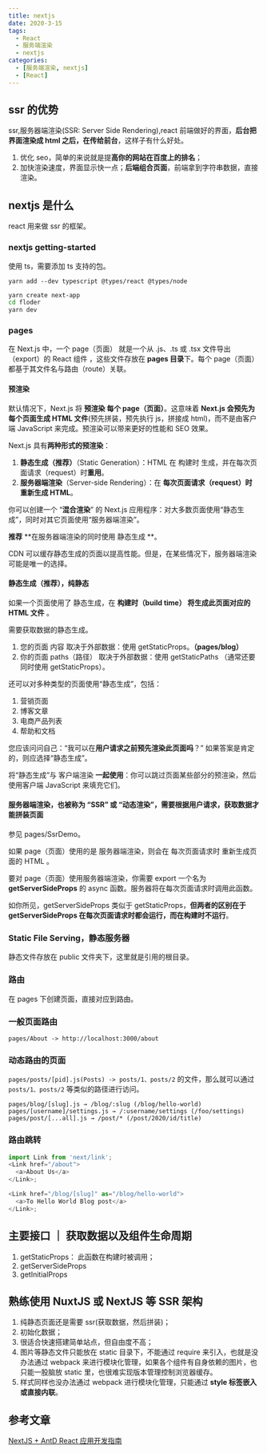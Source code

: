 ```yaml
---
title: nextjs
date: 2020-3-15
tags:
  - React
  - 服务端渲染
  - nextjs
categories:
  - [服务端渲染, nextjs]
  - [React]
---
```


## ssr 的优势

ssr,服务器端渲染(SSR: Server Side Rendering),react 前端做好的界面，**后台把界面渲染成 html 之后，在传给前台**，这样子有什么好处。

1. 优化 seo，简单的来说就是提**高你的网站在百度上的排名**；
2. 加快渲染速度，界面显示快一点；**后端组合页面**，前端拿到字符串数据，直接渲染。

## nextjs 是什么

react 用来做 ssr 的框架。

### nextjs getting-started

使用 ts，需要添加 ts 支持的包。

`yarn add --dev typescript @types/react @types/node`

```bash
yarn create next-app
cd floder
yarn dev
```

### pages

在 Next.js 中，一个 page（页面） 就是一个从 .js、.ts 或 .tsx 文件导出（export）的 React 组件 ，这些文件存放在 **pages 目录**下。每个 page（页面）都基于其文件名与路由（route）关联。

#### 预渲染

默认情况下，Next.js 将 **预渲染 每个 page（页面）**。这意味着 **Next.js 会预先为每个页面生成 HTML 文件**(预先拼装，预先执行 js，拼接成 html)，而不是由客户端 JavaScript 来完成。预渲染可以带来更好的性能和 SEO 效果。

Next.js 具有**两种形式的预渲染**：

1. **静态生成（推荐）**（Static Generation）：HTML 在 构建时 生成，并在每次页面请求（request）时**重用**。
2. **服务器端渲染**（Server-side Rendering）：在 **每次页面请求（request）时 重新生成 HTML**。

你可以创建一个 “**混合渲染**” 的 Next.js 应用程序：对大多数页面使用“静态生成”，同时对其它页面使用“服务器端渲染”。

**推荐** **在服务器端渲染的同时使用 静态生成 **。

CDN 可以缓存静态生成的页面以提高性能。但是，在某些情况下，服务器端渲染可能是唯一的选择。

#### 静态生成（推荐），纯静态

如果一个页面使用了 静态生成，在 **构建时（build time） 将生成此页面对应的 HTML 文件** 。

需要获取数据的静态生成。

1. 您的页面 内容 取决于外部数据：使用 getStaticProps。**（pages/blog）**
2. 你的页面 paths（路径） 取决于外部数据：使用 getStaticPaths （通常还要同时使用 getStaticProps）。

还可以对多种类型的页面使用“静态生成”，包括：

1. 营销页面
2. 博客文章
3. 电商产品列表
4. 帮助和文档

您应该问问自己：“我可以在**用户请求之前预先渲染此页面吗**？” 如果答案是肯定的，则应选择“静态生成”。

将“静态生成”与 客户端渲染 **一起使用**：你可以跳过页面某些部分的预渲染，然后使用客户端 JavaScript 来填充它们。

#### 服务器端渲染，也被称为 “SSR” 或 “动态渲染”，需要根据用户请求，获取数据才能拼装页面

参见 pages/SsrDemo。

如果 page（页面）使用的是 服务器端渲染，则会在 每次页面请求时 重新生成页面的 HTML 。

要对 page（页面）使用服务器端渲染，你需要 export 一个名为 **getServerSideProps** 的 async 函数。服务器将在每次页面请求时调用此函数。

如你所见，getServerSideProps 类似于 getStaticProps，**但两者的区别在于 getServerSideProps 在每次页面请求时都会运行，而在构建时不运行**。

### Static File Serving，静态服务器

静态文件存放在 public 文件夹下，这里就是引用的根目录。

### 路由

在 pages 下创建页面，直接对应到路由。

### 一般页面路由

`pages/About -> http://localhost:3000/about`

### 动态路由的页面

`pages/posts/[pid].js(Posts) -> posts/1、posts/2` 的文件，那么就可以通过 `posts/1、posts/2` 等类似的路径进行访问。

`pages/blog/[slug].js → /blog/:slug (/blog/hello-world)`
`pages/[username]/settings.js → /:username/settings (/foo/settings)`
`pages/post/[...all].js → /post/* (/post/2020/id/title)`

### 路由跳转

```js
import Link from 'next/link';
<Link href="/about">
  <a>About Us</a>
</Link>;

<Link href="/blog/[slug]" as="/blog/hello-world">
  <a>To Hello World Blog post</a>
</Link>;
```

## 主要接口 ｜ 获取数据以及组件生命周期

1. getStaticProps： 此函数在构建时被调用；
2. getServerSideProps
3. getInitialProps

## 熟练使用 NuxtJS 或 NextJS 等 SSR 架构

1. 纯静态页面还是需要 ssr(获取数据，然后拼装)；
2. 初始化数据；
3. 很适合快速搭建简单站点，但自由度不高；
4. 图片等静态文件只能放在 static 目录下，不能通过 require 来引入，也就是没办法通过 webpack 来进行模块化管理，如果各个组件有自身依赖的图片，也只能一股脑放 static 里，也很难实现版本管理控制浏览器缓存。
5. 样式同样也没办法通过 webpack 进行模块化管理，只能通过 **style 标签嵌入或直接内联**。

## 参考文章

[NextJS + AntD React 应用开发指南](https://blog.jaggerwang.net/nextjs-antd-react-app-develop-tour/)
